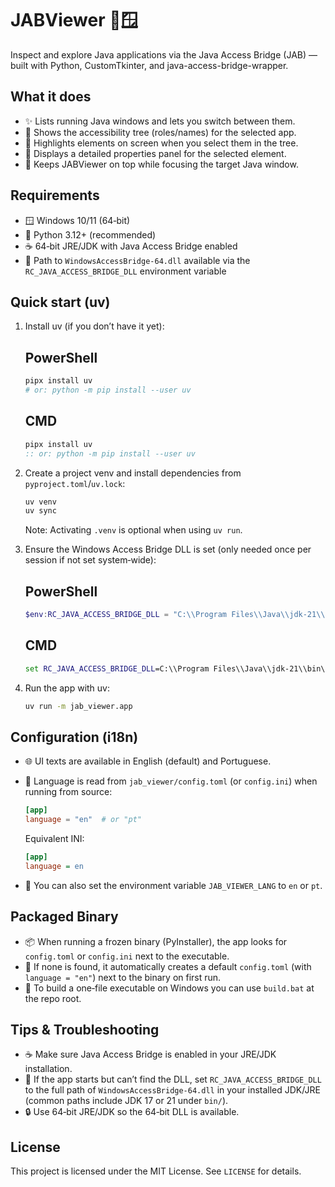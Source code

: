 JABViewer 🔎🪟
================

Inspect and explore Java applications via the Java Access Bridge (JAB) — built with Python, CustomTkinter, and java-access-bridge-wrapper.

What it does
------------
- ✨ Lists running Java windows and lets you switch between them.
- 📂 Shows the accessibility tree (roles/names) for the selected app.
- 🔴 Highlights elements on screen when you select them in the tree.
- 🧾 Displays a detailed properties panel for the selected element.
- 📌 Keeps JABViewer on top while focusing the target Java window.

Requirements
------------
- 🪟 Windows 10/11 (64‑bit)
- 🐍 Python 3.12+ (recommended)
- ☕ 64‑bit JRE/JDK with Java Access Bridge enabled
- 🧩 Path to `WindowsAccessBridge-64.dll` available via the `RC_JAVA_ACCESS_BRIDGE_DLL` environment variable

Quick start (uv)
----------------
1) Install uv (if you don’t have it yet):

   PowerShell
   ------------
   ```powershell
   pipx install uv
   # or: python -m pip install --user uv
   ```

   CMD
   ----
   ```bat
   pipx install uv
   :: or: python -m pip install --user uv
   ```

2) Create a project venv and install dependencies from `pyproject.toml`/`uv.lock`:

   ```bash
   uv venv
   uv sync
   ```

   Note: Activating `.venv` is optional when using `uv run`.

3) Ensure the Windows Access Bridge DLL is set (only needed once per session if not set system‑wide):

   PowerShell
   ------------
   ```powershell
   $env:RC_JAVA_ACCESS_BRIDGE_DLL = "C:\\Program Files\\Java\\jdk-21\\bin\\WindowsAccessBridge-64.dll"
   ```

   CMD
   ----
   ```bat
   set RC_JAVA_ACCESS_BRIDGE_DLL=C:\\Program Files\\Java\\jdk-21\\bin\\WindowsAccessBridge-64.dll
   ```

4) Run the app with uv:

   ```bash
   uv run -m jab_viewer.app
   ```

Configuration (i18n)
--------------------
- 🌐 UI texts are available in English (default) and Portuguese.
- 📄 Language is read from `jab_viewer/config.toml` (or `config.ini`) when running from source:

  ```toml
  [app]
  language = "en"  # or "pt"
  ```

  Equivalent INI:

  ```ini
  [app]
  language = en
  ```

- 🔁 You can also set the environment variable `JAB_VIEWER_LANG` to `en` or `pt`.

Packaged Binary
---------------
- 📦 When running a frozen binary (PyInstaller), the app looks for `config.toml` or `config.ini` next to the executable.
- 📝 If none is found, it automatically creates a default `config.toml` (with `language = "en"`) next to the binary on first run.
- 🧰 To build a one‑file executable on Windows you can use `build.bat` at the repo root.

Tips & Troubleshooting
----------------------
- ☕ Make sure Java Access Bridge is enabled in your JRE/JDK installation.
- 🧭 If the app starts but can’t find the DLL, set `RC_JAVA_ACCESS_BRIDGE_DLL` to the full path of `WindowsAccessBridge-64.dll` in your installed JDK/JRE (common paths include JDK 17 or 21 under `bin/`).
- 🔒 Use 64‑bit JRE/JDK so the 64‑bit DLL is available.

License
-------
This project is licensed under the MIT License. See `LICENSE` for details.

